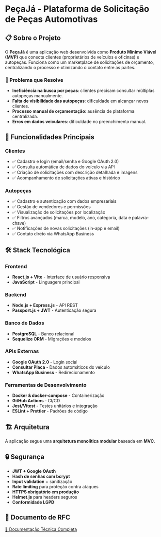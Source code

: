 # PeçaJá - Plataforma de Solicitação de Peças Automotivas

## 📋 Sobre o Projeto

O **PeçaJá** é uma aplicação web desenvolvida como **Produto Mínimo Viável (MVP)** que conecta clientes (proprietários de veículos e oficinas) e autopeças. Funciona como um marketplace de solicitações de orçamento, centralizando o processo e otimizando o contato entre as partes.

### 🎯 Problema que Resolve

- **Ineficiência na busca por peças**: clientes precisam consultar múltiplas autopeças manualmente.
- **Falta de visibilidade das autopeças**: dificuldade em alcançar novos clientes.
- **Processo manual de orçamentação**: ausência de plataforma centralizada.
- **Erros em dados veiculares**: dificuldade no preenchimento manual.

## 🚀 Funcionalidades Principais

### Clientes

- ✅ Cadastro e login (email/senha e Google OAuth 2.0)
- ✅ Consulta automática de dados do veículo via API
- ✅ Criação de solicitações com descrição detalhada e imagens
- ✅ Acompanhamento de solicitações ativas e histórico

### Autopeças

- ✅ Cadastro e autenticação com dados empresariais
- ✅ Gestão de vendedores e permissões
- ✅ Visualização de solicitações por localização
- ✅ Filtros avançados (marca, modelo, ano, categoria, data e palavra-chave)
- ✅ Notificações de novas solicitações (in-app e email)
- ✅ Contato direto via WhatsApp Business

## 🛠️ Stack Tecnológica

### Frontend

- **React.js + Vite** - Interface de usuário responsiva
- **JavaScript** - Linguagem principal

### Backend

- **Node.js + Express.js** - API REST
- **Passport.js + JWT** - Autenticação segura

### Banco de Dados

- **PostgreSQL** - Banco relacional
- **Sequelize ORM** - Migrações e modelos

### APIs Externas

- **Google OAuth 2.0** - Login social
- **Consultar Placa** - Dados automáticos do veículo
- **WhatsApp Business** - Redirecionamento

### Ferramentas de Desenvolvimento

- **Docker & docker-compose** - Containerização
- **GitHub Actions** - CI/CD
- **Jest/Vitest** - Testes unitários e integração
- **ESLint + Prettier** - Padrões de código

## 🏗️ Arquitetura

A aplicação segue uma **arquitetura monolítica modular** baseada em **MVC**.

## 🔒 Segurança

- **JWT + Google OAuth**
- **Hash de senhas com bcrypt**
- **Input validation** + sanitização
- **Rate limiting** para proteção contra ataques
- **HTTPS obrigatório em produção**
- **Helmet.js** para headers seguros
- **Conformidade LGPD**

## 📝 Documento de RFC

[📄 Documentação Técnica Completa](https://github.com/user-attachments/files/22353400/RFC__PecaJa.pdf)
